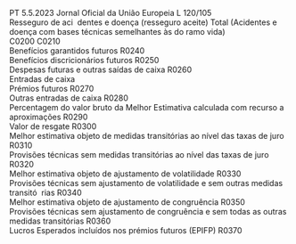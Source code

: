PT  5.5.2023 Jornal Oficial da União Europeia L 120/105  
Resseguro de aci ­
dentes e doença 
(resseguro aceite)  Total (Acidentes 
e doença com 
bases técnicas 
semelhantes às 
do ramo vida)  
C0200  C0210  
Benefícios garantidos futuros  R0240  
Benefícios discricionários futuros  R0250  
Despesas futuras e outras saídas de caixa  R0260  
Entradas de caixa  
Prémios futuros  R0270  
Outras entradas de caixa  R0280  
Percentagem do valor bruto da Melhor Estimativa calculada com recurso a 
aproximações  R0290  
Valor de resgate  R0300  
Melhor estimativa objeto de medidas transitórias ao nível das taxas de juro  R0310  
Provisões técnicas sem medidas transitórias ao nível das taxas de juro  R0320  
Melhor estimativa objeto de ajustamento de volatilidade  R0330  
Provisões técnicas sem ajustamento de volatilidade e sem outras medidas transitó ­
rias  R0340  
Melhor estimativa objeto de ajustamento de congruência  R0350  
Provisões técnicas sem ajustamento de congruência e sem todas as outras medidas 
transitórias  R0360  
Lucros Esperados incluídos nos prémios futuros (EPIFP)  R0370